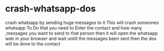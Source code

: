 # crash-whatsapp-dos
crash whatsapp by sending huge messages to it
This will crash someones whatsapp 
To Do that you need to Enter the contact and how many ,messages you want to send to that person then
it will open the whatsapp web in your browser and wait untill the messages been sent 
then the dos will be done to the contact
